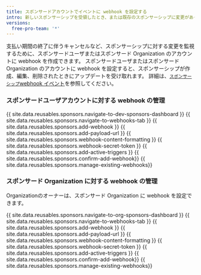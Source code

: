 ```yaml
---
title: スポンサードアカウントでイベントに webhook を設定する
intro: 新しいスポンサーシップを受領したとき、または既存のスポンサーシップに変更があったときにアラートがあるように webhook を設定することができます。
versions:
  free-pro-team: '*'
---
```


支払い期間の終了に伴うキャンセルなど、スポンサーシップに対する変更を監視するために、スポンサードユーザまたはスポンサード Organization のアカウントに webhook を作成できます。 スポンサードユーザまたはスポンサード Organization のアカウントに webhook を設定すると、スポンサーシップが作成、編集、削除されたときにアップデートを受け取れます。 詳細は、[`スポンサーシップ`webhook イベント](/webhooks/event-payloads/#sponsorship)を参照してください。

### スポンサードユーザアカウントに対する webhook の管理

{{ site.data.reusables.sponsors.navigate-to-dev-sponsors-dashboard }}
{{ site.data.reusables.sponsors.navigate-to-webhooks-tab }}
{{ site.data.reusables.sponsors.add-webhook }}
{{ site.data.reusables.sponsors.add-payload-url }}
{{ site.data.reusables.sponsors.webhook-content-formatting }}
{{ site.data.reusables.sponsors.webhook-secret-token }}
{{ site.data.reusables.sponsors.add-active-triggers }}
{{ site.data.reusables.sponsors.confirm-add-webhook}}
{{ site.data.reusables.sponsors.manage-existing-webhooks}}

### スポンサード Organization に対する webhook の管理

Organizationのオーナーは、スポンサード Organization に webhook を設定できます。

{{ site.data.reusables.sponsors.navigate-to-org-sponsors-dashboard }}
{{ site.data.reusables.sponsors.navigate-to-webhooks-tab }}
{{ site.data.reusables.sponsors.add-webhook }}
{{ site.data.reusables.sponsors.add-payload-url }}
{{ site.data.reusables.sponsors.webhook-content-formatting }}
{{ site.data.reusables.sponsors.webhook-secret-token }}
{{ site.data.reusables.sponsors.add-active-triggers }}
{{ site.data.reusables.sponsors.confirm-add-webhook}}
{{ site.data.reusables.sponsors.manage-existing-webhooks}}

